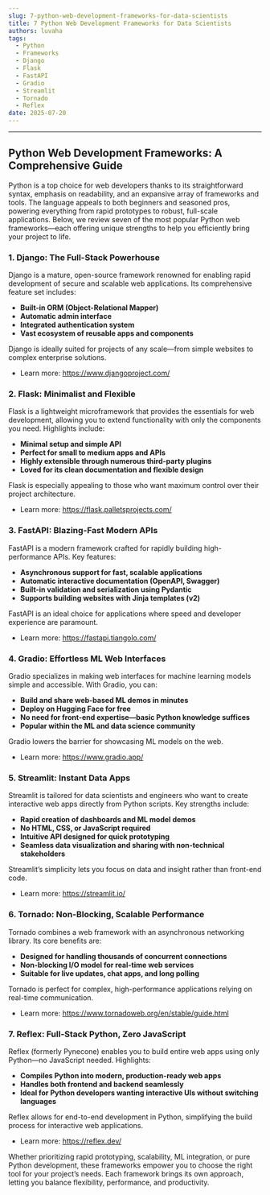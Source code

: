 ```yaml
---
slug: 7-python-web-development-frameworks-for-data-scientists
title: 7 Python Web Development Frameworks for Data Scientists
authors: luvaha
tags:
  - Python
  - Frameworks
  - Django
  - Flask
  - FastAPI
  - Gradio
  - Streamlit
  - Tornado
  - Reflex
date: 2025-07-20
---
```

---

## Python Web Development Frameworks: A Comprehensive Guide

Python is a top choice for web developers thanks to its straightforward syntax, emphasis on readability, and an expansive array of frameworks and tools. The language appeals to both beginners and seasoned pros, powering everything from rapid prototypes to robust, full-scale applications. Below, we review seven of the most popular Python web frameworks—each offering unique strengths to help you efficiently bring your project to life.

### 1. Django: The Full-Stack Powerhouse

Django is a mature, open-source framework renowned for enabling rapid development of secure and scalable web applications. Its comprehensive feature set includes:

- **Built-in ORM (Object-Relational Mapper)**
- **Automatic admin interface**
- **Integrated authentication system**
- **Vast ecosystem of reusable apps and components**

Django is ideally suited for projects of any scale—from simple websites to complex enterprise solutions.

- Learn more: https://www.djangoproject.com/

### 2. Flask: Minimalist and Flexible

Flask is a lightweight microframework that provides the essentials for web development, allowing you to extend functionality with only the components you need. Highlights include:

- **Minimal setup and simple API**
- **Perfect for small to medium apps and APIs**
- **Highly extensible through numerous third-party plugins**
- **Loved for its clean documentation and flexible design**

Flask is especially appealing to those who want maximum control over their project architecture.

- Learn more: https://flask.palletsprojects.com/

### 3. FastAPI: Blazing-Fast Modern APIs

FastAPI is a modern framework crafted for rapidly building high-performance APIs. Key features:

- **Asynchronous support for fast, scalable applications**
- **Automatic interactive documentation (OpenAPI, Swagger)**
- **Built-in validation and serialization using Pydantic**
- **Supports building websites with Jinja templates (v2)**

FastAPI is an ideal choice for applications where speed and developer experience are paramount.

- Learn more: https://fastapi.tiangolo.com/
### 4. Gradio: Effortless ML Web Interfaces

Gradio specializes in making web interfaces for machine learning models simple and accessible. With Gradio, you can:

- **Build and share web-based ML demos in minutes**
- **Deploy on Hugging Face for free**
- **No need for front-end expertise—basic Python knowledge suffices**
- **Popular within the ML and data science community**

Gradio lowers the barrier for showcasing ML models on the web.

- Learn more: https://www.gradio.app/

### 5. Streamlit: Instant Data Apps

Streamlit is tailored for data scientists and engineers who want to create interactive web apps directly from Python scripts. Key strengths include:

- **Rapid creation of dashboards and ML model demos**
- **No HTML, CSS, or JavaScript required**
- **Intuitive API designed for quick prototyping**
- **Seamless data visualization and sharing with non-technical stakeholders**

Streamlit’s simplicity lets you focus on data and insight rather than front-end code.

- Learn more: https://streamlit.io/

### 6. Tornado: Non-Blocking, Scalable Performance

Tornado combines a web framework with an asynchronous networking library. Its core benefits are:

- **Designed for handling thousands of concurrent connections**
- **Non-blocking I/O model for real-time web services**
- **Suitable for live updates, chat apps, and long polling**

Tornado is perfect for complex, high-performance applications relying on real-time communication.

- Learn more: https://www.tornadoweb.org/en/stable/guide.html

### 7. Reflex: Full-Stack Python, Zero JavaScript

Reflex (formerly Pynecone) enables you to build entire web apps using only Python—no JavaScript needed. Highlights:

- **Compiles Python into modern, production-ready web apps**
- **Handles both frontend and backend seamlessly**
- **Ideal for Python developers wanting interactive UIs without switching languages**

Reflex allows for end-to-end development in Python, simplifying the build process for interactive web applications.

- Learn more: https://reflex.dev/

Whether prioritizing rapid prototyping, scalability, ML integration, or pure Python development, these frameworks empower you to choose the right tool for your project’s needs. Each framework brings its own approach, letting you balance flexibility, performance, and productivity.